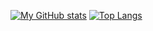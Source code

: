 [![My GitHub stats](https://github-readme-stats.vercel.app/api?username=glitch978&show_icons=true&count_private=true)](https://github.com/anuraghazra/github-readme-stats)
[![Top Langs](https://github-readme-stats.vercel.app/api/top-langs/?username=glitch978)](https://github.com/anuraghazra/github-readme-stats)
